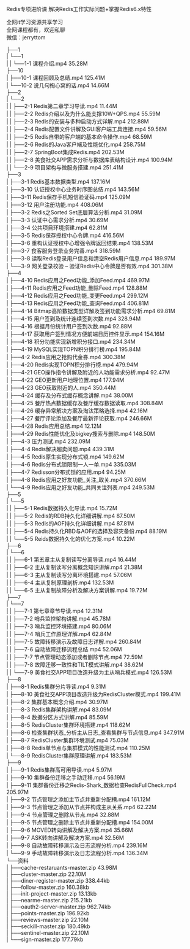 Redis专项进阶课 解决Redis工作实际问题+掌握Redis6.x特性

全网it学习资源共享学习<br>全网课程都有，欢迎私聊<br>微信：jerryttom<br>

├──1<br> | └──1<br> | | └──1-1 课程介绍.mp4 35.28M<br> ├──10<br> | ├──10-1 课程回顾及总结.mp4 125.41M<br> | └──10-2 说几句掏心窝的话.mp4 14.66M<br> ├──2<br> | └──2<br> | | ├──2-1 Redis第二章学习导读.mp4 11.44M<br> | | ├──2-2 Redis介绍以及为什么能支撑10W+QPS.mp4 55.59M<br> | | ├──2-3 Redis的安装与多种启动方式详解.mp4 212.88M<br> | | ├──2-4 Redis配置文件讲解及GUI客户端工具连接.mp4 59.56M<br> | | ├──2-5 Redis自带的客户端的基本命令操作.mp4 68.59M<br> | | ├──2-6 Redis的Java客户端及性能优化.mp4 258.75M<br> | | ├──2-7 SpringBoot集成Redis.mp4 202.53M<br> | | ├──2-8 美食社交APP需求分析与数据库表结构设计.mp4 100.94M<br> | | └──2-9 项目架构与微服务搭建.mp4 251.41M<br> ├──3<br> | ├──3-1 Redis基本数据类型.mp4 137.16M<br> | ├──3-10 认证授权中心业务时序图总结.mp4 143.56M<br> | ├──3-11 Redis保存手机短信验证码.mp4 125.09M<br> | ├──3-12 用户注册功能.mp4 408.06M<br> | ├──3-2 Redis之Sorted Set底层算法分析.mp4 31.09M<br> | ├──3-3 认证中心需求分析.mp4 30.69M<br> | ├──3-4 公共项目环境搭建.mp4 62.81M<br> | ├──3-5 Redis保存授权中心令牌.mp4 416.56M<br> | ├──3-6 重构认证授权中心增强令牌返回结果.mp4 138.53M<br> | ├──3-7 食客服务登录业务完善.mp4 318.59M<br> | ├──3-8 读取Redis登录用户信息和清空Redis用户信息.mp4 189.97M<br> | └──3-9 网关登录校验 – 验证Redis中心令牌是否有效.mp4 301.38M<br> ├──4<br> | ├──4-10 Redis应用之Feed功能_添加Feed.mp4 469.97M<br> | ├──4-11 Redis应用之Feed功能_删除Feed.mp4 128.88M<br> | ├──4-12 Redis应用之Feed功能_变更Feed.mp4 299.12M<br> | ├──4-13 Redis应用之Feed功能_查询Feed.mp4 406.81M<br> | ├──4-14 Bitmap高阶数据类型详解及签到功能需求分析.mp4 69.81M<br> | ├──4-15 用户签到及统计连续签到次数.mp4 328.94M<br> | ├──4-16 根据月份统计用户签到次数.mp4 92.88M<br> | ├──4-17 获取用户签到情况方便前端日历控件显示.mp4 154.16M<br> | ├──4-18 积分功能实现新增积分接口.mp4 234.34M<br> | ├──4-19 MySQL实现TOPN积分排行榜.mp4 195.84M<br> | ├──4-2 Redis应用之抢购代金券.mp4 300.38M<br> | ├──4-20 Redis实现TOPN积分排行榜.mp4 479.94M<br> | ├──4-21 GEO操作指令讲解及附近的人功能需求分析.mp4 92.47M<br> | ├──4-22 GEO更新用户地理位置.mp4 177.94M<br> | ├──4-23 GEO获取附近的人.mp4 350.44M<br> | ├──4-24 缓存及分布式缓存概念讲解.mp4 38.00M<br> | ├──4-25 餐厅热点数据缓存及餐厅缓存数据读取.mp4 308.84M<br> | ├──4-26 缓存异常解决方案及淘汰策略选择.mp4 42.16M<br> | ├──4-27 餐厅评论添加及餐厅最新评论获取.mp4 246.66M<br> | ├──4-28 Redis应用总结.mp4 12.12M<br> | ├──4-29 Redis性能优化及bigkey搜索与删除.mp4 148.50M<br> | ├──4-3 压力测试.mp4 232.09M<br> | ├──4-4 Redis解决超卖问题.mp4 439.31M<br> | ├──4-5 Redis原生实现分布式锁.mp4 149.62M<br> | ├──4-6 Redis分布式锁限制一人一单.mp4 335.03M<br> | ├──4-7 Redisson分布式锁的应用.mp4 94.25M<br> | ├──4-8 Redis应用之好友功能_关注_取关.mp4 370.66M<br> | └──4-9 Redis应用之好友功能_共同关注列表.mp4 249.53M<br> ├──5<br> | └──5<br> | | ├──5-1 Redis数据持久化导读.mp4 15.72M<br> | | ├──5-2 Redis的RDB持久化详细讲解.mp4 87.50M<br> | | ├──5-3 Redis的AOF持久化详细讲解.mp4 87.81M<br> | | ├──5-4 Redis持久化RBD与AOF的选择及容灾备份.mp4 88.19M<br> | | └──5-5 Reids数据持久化的优化方案.mp4 10.22M<br> ├──6<br> | └──6<br> | | ├──6-1 第五章主从复制读写分离导读.mp4 16.44M<br> | | ├──6-2 主从复制读写分离概念知识讲解.mp4 21.38M<br> | | ├──6-3 主从复制读写分离环境搭建.mp4 57.06M<br> | | ├──6-4 主从复制原理剖析.mp4 132.53M<br> | | └──6-5 主从复制故障分析及解决方案讲解.mp4 19.72M<br> ├──7<br> | └──7<br> | | ├──7-1 第七章章节导读.mp4 12.31M<br> | | ├──7-2 哨兵监控架构讲解.mp4 45.78M<br> | | ├──7-3 哨兵监控环境搭建.mp4 80.06M<br> | | ├──7-4 哨兵工作原理详解.mp4 62.84M<br> | | ├──7-5 故障转移演示及故障日志详解.mp4 260.84M<br> | | ├──7-6 自动故障迁移流程总结.mp4 52.06M<br> | | ├──7-7 节点管理动态添加或者删除节点.mp4 72.59M<br> | | ├──7-8 故障迁移一致性和TILT模式讲解.mp4 38.62M<br> | | └──7-9 美食社交APP项目改造升级为主从哨兵模式.mp4 126.53M<br> ├──8<br> | ├──8-1 Redis集群分片导读.mp4 9.31M<br> | ├──8-10 美食社交APP项目改造升级为RedisCluster模式.mp4 199.41M<br> | ├──8-2 集群基本概念介绍.mp4 30.97M<br> | ├──8-3 Redis集群架构讲解.mp4 83.09M<br> | ├──8-4 数据分区方式讲解.mp4 85.59M<br> | ├──8-5 RedisCluster集群环境搭建.mp4 118.62M<br> | ├──8-6 检查集群状态_分析主从日志_查看集群与节点信息.mp4 347.91M<br> | ├──8-7 RedisCluster集群环境测试.mp4 75.03M<br> | ├──8-8 Redis单节点与集群模式的性能测试.mp4 110.25M<br> | └──8-9 RedisCluster集群原理讲解.mp4 183.53M<br> ├──9<br> | ├──9-1 Redis集群高可用导读.mp4 5.97M<br> | ├──9-10 集群备份迁移之手动迁移.mp4 56.19M<br> | ├──9-11 集群备份迁移之Redis-Shark_数据检查RedisFullCheck.mp4 205.97M<br> | ├──9-2 节点管理之添加主节点并重新分配槽.mp4 161.12M<br> | ├──9-3 节点管理之添加从节点并构成主从关系.mp4 62.22M<br> | ├──9-4 节点管理之删除从节点.mp4 32.88M<br> | ├──9-5 节点管理之删除主节点并重新分配槽.mp4 154.00M<br> | ├──9-6 MOVED转向讲解及解决方案.mp4 35.66M<br> | ├──9-7 ASK转向讲解及解决方案.mp4 32.56M<br> | ├──9-8 自动故障转移演示及日志流程分析.mp4 239.16M<br> | └──9-9 手动故障转移演示及日志流程分析.mp4 136.34M<br> └──资料<br> | ├──cache-restaruants-master.zip 43.98M<br> | ├──cluster-master.zip 22.10M<br> | ├──diner-register-master.zip 338.44kb<br> | ├──follow-master.zip 160.38kb<br> | ├──init-project-master.zip 13.13kb<br> | ├──nearme-master.zip 215.21kb<br> | ├──oauth2-server-master.zip 962.74kb<br> | ├──points-master.zip 196.92kb<br> | ├──reviews-master.zip 22.10M<br> | ├──seckill-master.zip 180.49kb<br> | ├──sentinel-master.zip 22.10M<br> | └──sign-master.zip 177.79kb